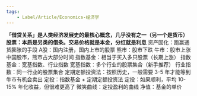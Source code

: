 ```yaml
---
tags:
    - Label/Article/Economics-经济学
---
```


**「借贷关系」是人类经济发展史的最核心概念，几乎没有之一（另一个是货币）**
**股票：本质是另类的借条。交易价格就是本金，分红就是利息**
资产固化：跑赢通货膨胀的手段
A股：国内注册，国内上市的股票
熊市：股市下跌
牛市：股市上涨
中国股市，熊市占大部分时间
指数基金：相当于买入多只股票（长期上涨）
指数基金：宽基指数、行业指数
宽基指数：多个行业的股票集合（新手推荐）
行业指数：同一行业的股票集合
定期定额投资法：按照历史，一般需要 3-5 年才能等到牛市有机会卖出
定投：指数基金 + 定期定额投资法
定投：如果顺利，平均 10-15% 年化收益，但很难更高了
微笑曲线：定投盈利的曲线
净值：基金的单价